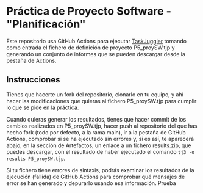 # Práctica de Proyecto Software - "Planificación"

Este repositorio usa GitHub Actions para ejecutar [TaskJuggler](https://taskjuggler.org) tomando como entrada el fichero de definición de proyecto P5_proySW.tjp y generando un conjunto de informes que se pueden descargar desde la pestaña de Actions.

## Instrucciones

Tienes que hacerte un fork del repositorio, clonarlo en tu equipo, y ahí hacer las modificaciones que quieras al fichero P5_proySW.tjp para cumplir lo que se pide en la práctica. 

Cuando quieras generar los resultados, tienes que hacer commit de los cambios realizados en P5_proySW.tjp, hacer push al repositorio del que has hecho fork (todo por defecto, a la rama main), ir a la pestaña de GitHub Actions, comprobar si se ha ejecutado sin errores y, si es así, te aparecerá abajo, en la sección de Artefactos, un enlace a un fichero results.zip, que puedes descargar, con el resultado de haber ejecutado el comando `tj3 -o results P5_proySW.tjp`.

Si tu fichero tiene errores de sintaxis, podrás examinar los resultados de la ejecución (fallida) de GitHub Actions para comprobar qué mensajes de error se han generado y depurarlo usando esa información.
 Prueba